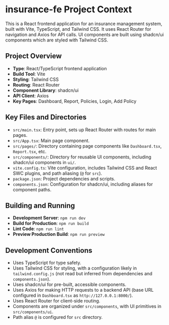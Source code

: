 # insurance-fe Project Context

This is a React frontend application for an insurance management system, built with Vite, TypeScript, and Tailwind CSS. It uses React Router for navigation and Axios for API calls. UI components are built using shadcn/ui components which are styled with Tailwind CSS.

## Project Overview

- **Type**: React/TypeScript frontend application
- **Build Tool**: Vite
- **Styling**: Tailwind CSS
- **Routing**: React Router
- **Component Library**: shadcn/ui
- **API Client**: Axios
- **Key Pages**: Dashboard, Report, Policies, Login, Add Policy

## Key Files and Directories

- `src/main.tsx`: Entry point, sets up React Router with routes for main pages.
- `src/App.tsx`: Main page component.
- `src/pages/`: Directory containing page components like `Dashboard.tsx`, `Report.tsx`, etc.
- `src/components/`: Directory for reusable UI components, including shadcn/ui components in `ui/`.
- `vite.config.ts`: Vite configuration, includes Tailwind CSS and React SWC plugins, and path aliasing (`@` for `src`).
- `package.json`: Project dependencies and scripts.
- `components.json`: Configuration for shadcn/ui, including aliases for component paths.

## Building and Running

- **Development Server**: `npm run dev`
- **Build for Production**: `npm run build`
- **Lint Code**: `npm run lint`
- **Preview Production Build**: `npm run preview`

## Development Conventions

- Uses TypeScript for type safety.
- Uses Tailwind CSS for styling, with a configuration likely in `tailwind.config.js` (not read but inferred from dependencies and `components.json`).
- Uses shadcn/ui for pre-built, accessible components.
- Uses Axios for making HTTP requests to a backend API (base URL configured in `Dashboard.tsx` as `http://127.0.0.1:8000/`).
- Uses React Router for client-side routing.
- Components are organized under `src/components`, with UI primitives in `src/components/ui`.
- Path alias `@` is configured for `src` directory.